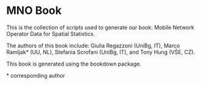 # MNO Book

This is the collection of scripts used to generate our book: Mobile Network Operator Data for Spatial Statistics.

The authors of this book include: Giulia Regazzoni (UniBg, IT), Marco Ramljak* (UU, NL), Stefania Scrofani (UniBg, IT), and Tony Hung (VŠE, CZ).

This book is generated using the bookdown package.

\* corresponding author